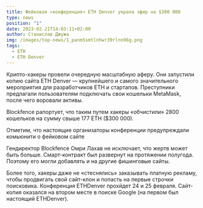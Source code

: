```yaml
---
title: Фейковая «конференция» ETH Denver украла эфир на $300 000
type: news
position: "1"
date: 2023-02-21T14:03:11+02:00
author: Станислав Джужа
img: /images/top-news/1_panm5smtlnhwr39rlnn96g.png
tags:
  - ETH
  - ETH Denver
---
```

Крипто-хакеры провели очередную масштабную аферу. Они запустили копию сайта ETH Denver — крупнейшего и самого значительного мероприятия для разработчиков ETH и стартапов. Преступники предлагали пользователям подключать свои кошельки MetaMask, после чего воровали активы.

Blockfence рапортует, что таким путем хакеры «обчистили» 2800 кошельков на сумму свыше 177 ETH ($300 000).

Отметим, что настоящие организаторы конференции предупреждали комьюнити о фейковом сайте

Гендиректор Blockfence Омри Лахав не исключает, что жертв может быть больше. Смарт-контракт был развернут на протяжении полугода. Поэтому его могли добавлять и на другие фишинговые сайты.

Более того, хакеры даже не «стеснялись» заказывать платную рекламу, чтобы продвигать свой сайт-клон и попасть на первые строчки поисковика. Конференция ETHDenver прохйдет 24 и 25 февраля. Сайт-копия оказался на втором месте в поиске Google (на первом был настоящий ETHDenver).